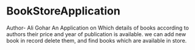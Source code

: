 # BookStoreApplication
Author- Ali Gohar
An Application on Which details of books according to authors their price and year of publication is available.
we can add new book in record delete them, and find books which are available in store.
